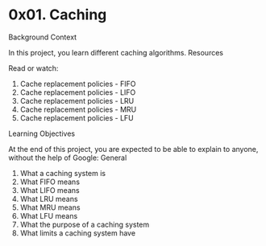 # 0x01. Caching

Background Context

In this project, you learn different caching algorithms.
Resources

Read or watch:

1. Cache replacement policies - FIFO
2. Cache replacement policies - LIFO
3. Cache replacement policies - LRU
4. Cache replacement policies - MRU
5. Cache replacement policies - LFU

Learning Objectives

At the end of this project, you are expected to be able to explain to anyone, without the help of Google:
General

1. What a caching system is
2. What FIFO means
3. What LIFO means
4. What LRU means
5. What MRU means
6. What LFU means
7. What the purpose of a caching system
8. What limits a caching system have

